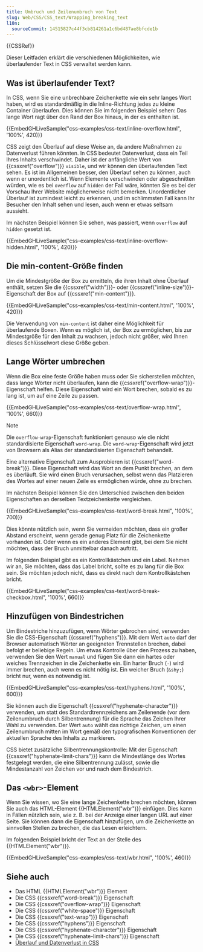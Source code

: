 ```yaml
---
title: Umbruch und Zeilenumbruch von Text
slug: Web/CSS/CSS_text/Wrapping_breaking_text
l10n:
  sourceCommit: 14515827c44f3cb814261a1c6bd487ae8bfcde1b
---
```


{{CSSRef}}

Dieser Leitfaden erklärt die verschiedenen Möglichkeiten, wie überlaufender Text in CSS verwaltet werden kann.

## Was ist überlaufender Text?

In CSS, wenn Sie eine unbrechbare Zeichenkette wie ein sehr langes Wort haben, wird es standardmäßig in die Inline-Richtung jedes zu kleine Container überlaufen. Dies können Sie im folgenden Beispiel sehen: Das lange Wort ragt über den Rand der Box hinaus, in der es enthalten ist.

{{EmbedGHLiveSample("css-examples/css-text/inline-overflow.html", '100%', 420)}}

CSS zeigt den Überlauf auf diese Weise an, da andere Maßnahmen zu Datenverlust führen könnten. In CSS bedeutet Datenverlust, dass ein Teil Ihres Inhalts verschwindet. Daher ist der anfängliche Wert von {{cssxref("overflow")}} `visible`, und wir können den überlaufenden Text sehen. Es ist im Allgemeinen besser, den Überlauf sehen zu können, auch wenn er unordentlich ist. Wenn Elemente verschwinden oder abgeschnitten würden, wie es bei `overflow` auf `hidden` der Fall wäre, könnten Sie es bei der Vorschau Ihrer Website möglicherweise nicht bemerken. Unordentlicher Überlauf ist zumindest leicht zu erkennen, und im schlimmsten Fall kann Ihr Besucher den Inhalt sehen und lesen, auch wenn er etwas seltsam aussieht.

Im nächsten Beispiel können Sie sehen, was passiert, wenn `overflow` auf `hidden` gesetzt ist.

{{EmbedGHLiveSample("css-examples/css-text/inline-overflow-hidden.html", '100%', 420)}}

## Die min-content-Größe finden

Um die Mindestgröße der Box zu ermitteln, die ihren Inhalt ohne Überlauf enthält, setzen Sie die {{cssxref("width")}}- oder {{cssxref("inline-size")}}-Eigenschaft der Box auf {{cssxref("min-content")}}.

{{EmbedGHLiveSample("css-examples/css-text/min-content.html", '100%', 420)}}

Die Verwendung von `min-content` ist daher eine Möglichkeit für überlaufende Boxen. Wenn es möglich ist, der Box zu ermöglichen, bis zur Mindestgröße für den Inhalt zu wachsen, jedoch nicht größer, wird Ihnen dieses Schlüsselwort diese Größe geben.

## Lange Wörter umbrechen

Wenn die Box eine feste Größe haben muss oder Sie sicherstellen möchten, dass lange Wörter nicht überlaufen, kann die {{cssxref("overflow-wrap")}}-Eigenschaft helfen. Diese Eigenschaft wird ein Wort brechen, sobald es zu lang ist, um auf eine Zeile zu passen.

{{EmbedGHLiveSample("css-examples/css-text/overflow-wrap.html", '100%', 660)}}

> [!NOTE]
> Die `overflow-wrap`-Eigenschaft funktioniert genauso wie die nicht standardisierte Eigenschaft `word-wrap`. Die `word-wrap`-Eigenschaft wird jetzt von Browsern als Alias der standardisierten Eigenschaft behandelt.

Eine alternative Eigenschaft zum Ausprobieren ist {{cssxref("word-break")}}. Diese Eigenschaft wird das Wort an dem Punkt brechen, an dem es überläuft. Sie wird einen Bruch verursachen, selbst wenn das Platzieren des Wortes auf einer neuen Zeile es ermöglichen würde, ohne zu brechen.

Im nächsten Beispiel können Sie den Unterschied zwischen den beiden Eigenschaften an derselben Textzeichenkette vergleichen.

{{EmbedGHLiveSample("css-examples/css-text/word-break.html", '100%', 700)}}

Dies könnte nützlich sein, wenn Sie vermeiden möchten, dass ein großer Abstand erscheint, wenn gerade genug Platz für die Zeichenkette vorhanden ist. Oder wenn es ein anderes Element gibt, bei dem Sie nicht möchten, dass der Bruch unmittelbar danach auftritt.

Im folgenden Beispiel gibt es ein Kontrollkästchen und ein Label. Nehmen wir an, Sie möchten, dass das Label bricht, sollte es zu lang für die Box sein. Sie möchten jedoch nicht, dass es direkt nach dem Kontrollkästchen bricht.

{{EmbedGHLiveSample("css-examples/css-text/word-break-checkbox.html", '100%', 660)}}

## Hinzufügen von Bindestrichen

Um Bindestriche hinzuzufügen, wenn Wörter gebrochen sind, verwenden Sie die CSS-Eigenschaft {{cssxref("hyphens")}}. Mit dem Wert `auto` darf der Browser automatisch Wörter an geeigneten Trennstellen brechen, dabei befolgt er beliebige Regeln. Um etwas Kontrolle über den Prozess zu haben, verwenden Sie den Wert `manual` und fügen Sie dann ein hartes oder weiches Trennzeichen in die Zeichenkette ein. Ein harter Bruch (`‐`) wird immer brechen, auch wenn es nicht nötig ist. Ein weicher Bruch (`&shy;`) bricht nur, wenn es notwendig ist.

{{EmbedGHLiveSample("css-examples/css-text/hyphens.html", '100%', 600)}}

Sie können auch die Eigenschaft {{cssxref("hyphenate-character")}} verwenden, um statt des Standardtrennzeichens am Zeilenende (vor dem Zeilenumbruch durch Silbentrennung) für die Sprache das Zeichen Ihrer Wahl zu verwenden. Der Wert `auto` wählt das richtige Zeichen, um einen Zeilenumbruch mitten im Wort gemäß den typografischen Konventionen der aktuellen Sprache des Inhalts zu markieren.

CSS bietet zusätzliche Silbentrennungskontrolle: Mit der Eigenschaft {{cssxref("hyphenate-limit-chars")}} kann die Mindestlänge des Wortes festgelegt werden, die eine Silbentrennung zulässt, sowie die Mindestanzahl von Zeichen vor und nach dem Bindestrich.

## Das `<wbr>`-Element

Wenn Sie wissen, wo Sie eine lange Zeichenkette brechen möchten, können Sie auch das HTML-Element {{HTMLElement("wbr")}} einfügen. Dies kann in Fällen nützlich sein, wie z. B. bei der Anzeige einer langen URL auf einer Seite. Sie können dann die Eigenschaft hinzufügen, um die Zeichenkette an sinnvollen Stellen zu brechen, die das Lesen erleichtern.

Im folgenden Beispiel bricht der Text an der Stelle des {{HTMLElement("wbr")}}.

{{EmbedGHLiveSample("css-examples/css-text/wbr.html", '100%', 460)}}

## Siehe auch

- Das HTML {{HTMLElement("wbr")}} Element
- Die CSS {{cssxref("word-break")}} Eigenschaft
- Die CSS {{cssxref("overflow-wrap")}} Eigenschaft
- Die CSS {{cssxref("white-space")}} Eigenschaft
- Die CSS {{cssxref("text-wrap")}} Eigenschaft
- Die CSS {{cssxref("hyphens")}} Eigenschaft
- Die CSS {{cssxref("hyphenate-character")}} Eigenschaft
- Die CSS {{cssxref("hyphenate-limit-chars")}} Eigenschaft
- [Überlauf und Datenverlust in CSS](https://www.smashingmagazine.com/2019/09/overflow-data-loss-css/)
